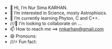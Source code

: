 - 👋 Hi, I’m Nur Sima KARHAN.
- 👀 I’m interested in Science, mosty Astrophisics.
- 🌱 I’m currently learning Phyton, C and C++.
- ///💞️ I’m looking to collaborate on ...
- 📫 How to reach me ==> nnkarhan@gmail.com
- 😄 Pronouns:
- ///⚡ Fun fact:

<!---
16NK/16NK is a ✨ special ✨ repository because its `README.md` (this file) appears on your GitHub profile.
You can click the Preview link to take a look at your changes.
--->
